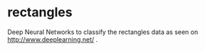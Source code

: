 # rectangles
Deep Neural Networks to classify the rectangles data as seen on http://www.deeplearning.net/ .
